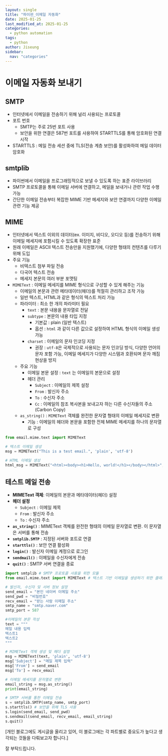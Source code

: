 ```yaml
---
layout: single
title: "파이썬_이메일 자동화"
date: 2025-01-25
last_modified_at: 2025-01-25
categories:
  - python automation
tags:
  - python
author: Jiseung
sidebar:
  nav: "categories"
---
```


# 이메일 자동화 보내기

## SMTP

- 인터넷에서 이메일을 전송하기 위해 널리 사용되는 프로토콜
- 포트 번호
  - SMTP는 주로 25번 포트 사용
  - 보안을 위한 연결은 587번 포트를 사용하여 STARTTLS를 통해 암호화된 연결 시작
- STARTTLS : 메일 전송 세션 중에 TLS(전송 계층 보안)를 활성화하여 메일 데이터 암호화

## smtplib

- 파이썬에서 이메일을 프로그래밍적으로 보낼 수 있도록 하는 표준 라이브러리
- SMTP 프로토콜을 통해 이메일 서버에 연결하고, 메일을 보내거나 관련 작업 수행 가능
- 간단한 이메일 전송부터 복잡한 MIME 기반 메세지와 보안 연결까지 다양한 이메일 관련 기능 제공

## MIME

- 인터넷에서 텍스트 이외의 데이터(ex. 이미지, 비디오, 오디오 등)를 전송하기 위해 이메일 메세지에 포함시킬 수 있도록 확장한 표준
- 원래 이메일은 ASCII 텍스트 전송만을 지원했기에, 다양한 형태의 컨텐츠를 다루기 위해 도입
- 주요 기능
  - 비텍스트 첨부 파일 전송
  - 다국어 텍스트 전송
  - 메세지 본문의 여러 부분 포맷팅
- `MIMEText` : 이메일 메세지를 MIME 형식으로 구성할 수 있게 해주는 기능
  - 이메일의 본문과 관련 메타데이터(헤더)를 적절히 관리하고 조작 가능
  - 일반 텍스트, HTML과 같은 형식의 텍스트 처리 가능
  - 파라미터 : 최소 한 개의 파라미터 필요
    - `text` : 본문 내용을 문자열로 전달
    - `subtype` : 본문의 내용 타입 지정
      - 기본값 : plain (일반 텍스트)
      - 옵션 : `html` 과 같이 다른 값으로 설정하여 HTML 형식의 이메일 생성 가능
    - `charset` : 이메일의 문자 인코딩 지정
      - 권장 : `utf-8`은 국제적으로 사용되는 문자 인코딩 방식, 다양한 언어의 문자 포함 가능, 이메일 메세지가 다양한 시스템과 호환되며 문자 깨짐 현상을 방지
  - 주요 기능
    - 이메일 본문 설정 : `text` 는 이메일의 본문으로 설정
    - 헤더 관리
      - `Subject` : 이메일의 제목 설정
      - `From` : 발신자 주소
      - `To` : 수신자 주소
      - `Cc` : 이메일의 참조 복사본을 보내고자 하는 다른 수신자들의 주소 (Carbon Copy)
  - `as_string()` : `MIMEText` 객체를 완전한 문자열 형태의 이메일 메세지로 변환
    - 기능 : 이메일의 헤더와 본문을 포함한 전체 MIME 메세지를 하나의 문자열로 구성

```python
from email.mime.text import MIMEText

# 텍스트 이메일 생성
msg = MIMEText("This is a test email.", 'plain', 'utf-8')

# HTML 이메일 생성
html_msg = MIMEText("<html><body><h1>Hello, world!</h1></body></html>", 'html', 'utf-8')
```

## 테스트 메일 전송

- **MIMEText 객체**: 이메일의 본문과 메타데이터(헤더) 설정
- **헤더 설정**
  - `Subject` : 이메일 제목
  - `From` : 발신자 주소
  - `To` : 수신자 주소
- **`as_string()`** : MIMEText 객체를 완전한 형태의 이메일 문자열로 변환. 이 문자열은 서버를 통해 전송
- **`smtplib.SMTP`** : 지정된 서버와 포트로 연결
- **`starttls()`** : 보안 연결 활성화
- **`login()`** : 발신자 이메일 계정으로 로그인
- **`sendmail()`** : 이메일을 수신자에게 전송
- **`quit()`** : SMTP 서버 연결을 종료

```python
import smtplib # SMTP 프로토콜 사용을 위한 모듈
from email.mime.text import MIMEText # 텍스트 기반 이메일을 생성하기 위한 클래스

# 발신자, 수신자 및 서버 정보 설정
send_email = "본인 네이버 이메일 주소"
send_pwd = "비밀번호"
recv_email = "받는 사람 이메일 주소"
smtp_name = "smtp.naver.com"
smtp_port = 587

#이메일의 본문 작성
text = """
메일 내용 입력
텍스트1
텍스트2
"""

# MIMEText 객체 생성 및 헤더 설정
msg = MIMEText(text, 'plain', 'utf-8')
msg['Subject'] = "메일 제목 입력"
msg['From'] = send_email
msg['To'] = recv_email

# 이메일 메세지를 문자열로 변환
email_string = msg.as_string()
print(email_string)

# SMTP 서버를 통한 이메일 전송
s = smtplib.SMTP(smtp_name, smtp_port)
s.starttls() # 보안을 위해 TLS 사용
s.login(send_email, send_pwd)
s.sendmail(send_email, recv_email, email_string)
s.quit()
```

[개인 블로그에도 게시글을 올리고 있어, 이 블로그에는 각 파트별로 중요도가 높다고 생각되는 것들을 다뤄보고자 합니다.]

잘 부탁드립니다.
